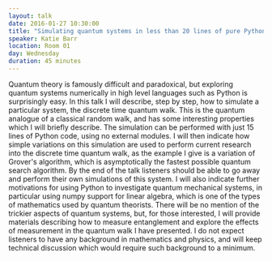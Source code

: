 ```yaml
---
layout: talk
date: 2016-01-27 10:30:00
title: "Simulating quantum systems in less than 20 lines of pure Python"
speaker: Katie Barr
location: Room 01
day: Wednesday
duration: 45 minutes
---
```


Quantum theory is famously difficult and paradoxical, but exploring quantum
systems numerically in high level languages such as Python is surprisingly
easy. In this talk I will describe, step by step, how to simulate a particular
system, the discrete time quantum walk. This is the quantum analogue of a
classical random walk, and has some interesting properties which I will briefly
describe. The simulation can be performed with just 15 lines of Python code,
using no external modules. I will then indicate how simple variations on this
simulation are used to perform current research into the discrete time quantum
walk, as the example I give is a variation of Grover's algorithm, which is
asymptotically the fastest possible quantum search algorithm. By the end of the
talk listeners should be able to go away and perform their own simulations of
this system. I will also indicate further motivations for using Python to
investigate quantum mechanical systems, in particular using numpy support for
linear algebra, which is one of the types of mathematics used by quantum
theorists. There will be no mention of the trickier aspects of quantum systems,
but, for those interested, I will provide materials describing how to measure
entanglement and explore the effects of measurement in the quantum walk I have
presented. I do not expect listeners to have any background in mathematics and
physics, and will keep technical discussion which would require such background
to a minimum.
